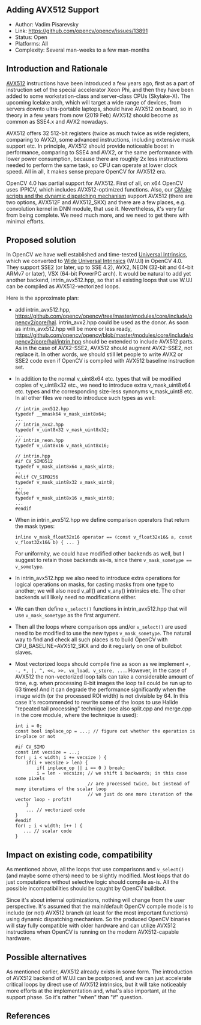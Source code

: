 ## Adding AVX512 Support
* Author: Vadim Pisarevsky
* Link: https://github.com/opencv/opencv/issues/13891
* Status: Open
* Platforms: All
* Complexity: Several man-weeks to a few man-months

## Introduction and Rationale
[AVX512](https://en.wikipedia.org/wiki/AVX-512) instructions have been introduced a few years ago, first as a part of instruction set of the special accelerator Xeon Phi, and then they have been added to some workstation-class and server-class CPUs (Skylake-X). The upcoming Icelake arch, which will target a wide range of devices, from servers downto ultra-portable laptops, should have AVX512 on board, so in theory in a few years from now (2019 Feb) AVX512 should become as common as SSE4.x and AVX2 nowadays.

AVX512 offers 32 512-bit registers (twice as much twice as wide registers, comparing to AVX2), some advanced instructions, including extensive mask support etc. In principle, AVX512 should provide noticeable boost in performance, comparing to SSE4 and AVX2, or the same performance with lower power consumption, because there are roughly 2x less instructions needed to perform the same task, so CPU can operate at lower clock speed. All in all, it makes sense prepare OpenCV for AVX512 era.

OpenCV 4.0 has partial support for AVX512. First of all, on x64 OpenCV uses IPPICV, which includes AVX512-optimized functions. Also, our [CMake scripts and the dynamic dispatching mechanism](https://github.com/opencv/opencv/wiki/CPU-optimizations-build-options) support AVX512 (there are two options, AVX512F and AVX512_SKX) and there are a few places, e.g. convolution kernel in DNN module, that use it. Nevertheless, it's very far from being complete. We need much more, and we need to get there with minimal efforts.

## Proposed solution

In OpenCV we have well established and time-tested [Universal Intrinsics](https://docs.opencv.org/master/df/d91/group__core__hal__intrin.html), which we converted to [Wide Universal Intrinsics](https://github.com/opencv/opencv/wiki/OE-27.-Wide-Universal-Intrinsics) (W.U.I) in OpenCV 4.0. They support SSE2 (or later, up to SSE 4.2), AVX2, NEON (32-bit and 64-bit ARMv7 or later), VSX (64-bit PowerPC arch). It would be natural to add yet another backend, intrin_avx512.hpp, so that all existing loops that use W.U.I can be compiled as AVX512-vectorized loops.

Here is the approximate plan:
* add intrin_avx512.hpp, https://github.com/opencv/opencv/tree/master/modules/core/include/opencv2/core/hal. intrin_avx2.hpp could be used as the donor. As soon as intrin_avx512.hpp will be more or less ready, https://github.com/opencv/opencv/blob/master/modules/core/include/opencv2/core/hal/intrin.hpp should be extended to include AVX512 parts. As in the case of AVX2-SSE2, AVX512 should augment AVX2-SSE2, not replace it. In other words, we should still let people to write AVX2 or SSE2 code even if OpenCV is compiled with AVX512 baseline instruction set.
* In addition to the normal v_uint8x64 etc. types that will be modified copies of v_uint8x32 etc., we need to introduce extra v_mask_uint8x64 etc. types and the corresponding size-less synonyms v_mask_uint8 etc. In all other files we need to introduce such types as well:

     ```
     // intrin_avx512.hpp
     typedef __mmask64 v_mask_uint8x64;
     ...
     // intrin_avx2.hpp
     typedef v_uint8x32 v_mask_uint8x32;
     ...
     // intrin_neon.hpp
     typedef v_uint8x16 v_mask_uint8x16;
     
     // intrin.hpp
     #if CV_SIMD512
     typedef v_mask_uint8x64 v_mask_uint8;
     ..
     #elif CV_SIMD256
     typedef v_mask_uint8x32 v_mask_uint8;
     ...
     #else
     typedef v_mask_uint8x16 v_mask_uint8;
     ...
     #endif
     ```

* When in intrin_avx512.hpp we define comparison operators that return the mask types:

     ```
     inline v_mask_float32x16 operator == (const v_float32x16& a, const v_float32x16& b) { ... }
     ```

  For uniformity, we could have modified other backends as well, but I suggest to retain those backends as-is, since there `v_mask_sometype == v_sometype`.

* In intrin_avx512.hpp we also need to introduce extra operations for logical operations on masks, for casting masks from one type to another; we will also need v_all() and v_any() intrinsics etc. The other backends will likely need no modifications either.

* We can then define `v_select()` functions in intrin_avx512.hpp that will use `v_mask_sometype` as the first argument.

* Then all the loops where comparison ops and/or `v_select()` are used need to be modified to use the new types `v_mask_sometype`. The natural way to find and check all such places is to build OpenCV with CPU_BASELINE=AVX512_SKX and do it regularly on one of buildbot slaves.

* Most vectorized loops should compile fine as soon as we implement `+, -, *, |, ^, <<, >>, vx_load, v_store, ...`. However, in the case of AVX512 the non-vectorized loop tails can take a considerable amount of time, e.g. when processing 8-bit images the loop tail could be run up to 63 times! And it can degrade the performance significantly when the image width (or the processed ROI width) is not divisible by 64. In this case it's recommended to rewrite some of the loops to use Halide "repeated tail processing" technique (see also split.cpp and merge.cpp in the core module, where the technique is used):

    ```
    int i = 0;
    const bool inplace_op = ...; // figure out whether the operation is in-place or not
    
    #if CV_SIMD
    const int vecsize = ...;
    for( ; i < width; i += vecsize ) {
        if(i + vecsize > len) {
            if( inplace_op || i == 0 ) break;
            i = len - vecsize; // we shift i backwards; in this case some pixels
                               // are processed twice, but instead of many iterations of the scalar loop
                               // we just do one more iteration of the vector loop - profit!
        }
        ... // vectorized code
    }
    #endif
    for( ; i < width; i++ ) {
       ... // scalar code
    }
    ```

## Impact on existing code, compatibility

As mentioned above, all the loops that use comparisons and `v_select()` (and maybe some others) need to be slightly modified. Most loops that do just computations without selective logic should compile as-is. All the possible incompatibilities should be caught by OpenCV buildbot.

Since it's about internal optimizations, nothing will change from the user perspective. It's assumed that the main/default OpenCV compile mode is to include (or not) AVX512 branch (at least for the most important functions) using dynamic dispatching mechanism. So the produced OpenCV binaries will stay fully compatible with older hardware and can utilize AVX512 instructions when OpenCV is running on the modern AVX512-capable hardware.

## Possible alternatives
As mentioned earlier, AVX512 already exists in some form. The introduction of AVX512 backend of W.U.I can be postponed, and we can just accelerate critical loops by direct use of AVX512 intrinsics, but it will take noticeably more efforts at the implementation and, what's also important, at the support phase. So it's rather "when" than "if" question. 

## References